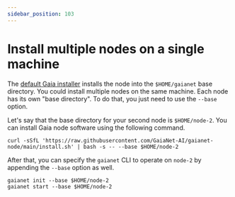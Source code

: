 ```yaml
---
sidebar_position: 103
---
```


# Install multiple nodes on a single machine

The [default Gaia installer](../quick-start) installs the node into the `$HOME/gaianet` base directory. 
You could install multiple nodes on the same machine. Each node has its own "base directory".
To do that, you just need to use the `--base` option. 

Let's say that the base directory for your second node is `$HOME/node-2`.
You can install Gaia node software using the following command.

```
curl -sSfL 'https://raw.githubusercontent.com/GaiaNet-AI/gaianet-node/main/install.sh' | bash -s -- --base $HOME/node-2
```

After that, you can specify the `gaianet` CLI to operate on `node-2` by appending the `--base` option as well.

```
gaianet init --base $HOME/node-2
gaianet start --base $HOME/node-2
```

